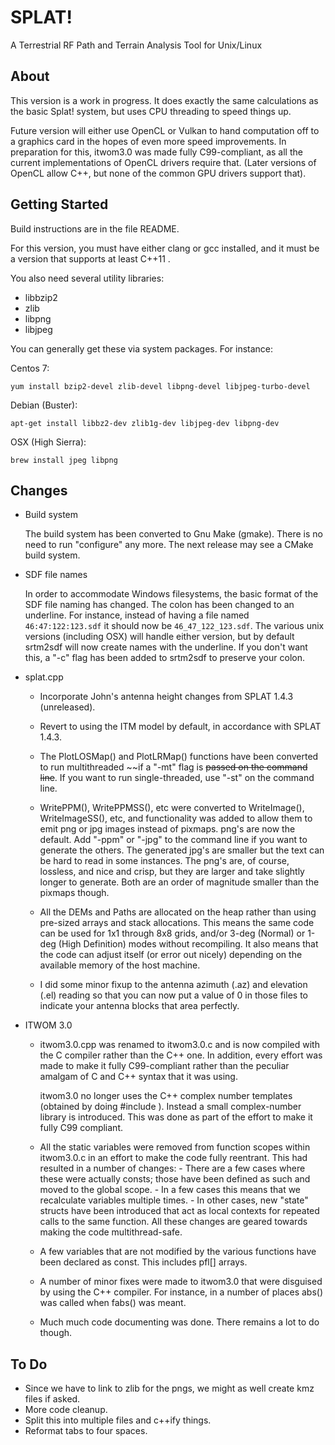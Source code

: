 # SPLAT!

A Terrestrial RF Path and Terrain Analysis Tool for Unix/Linux

## About

This version is a work in progress. It does exactly the same calculations as the basic
Splat! system, but uses CPU threading to speed things up.

Future version will either use OpenCL or Vulkan to hand computation off to a graphics
card in the hopes of even more speed improvements. In preparation for this, itwom3.0 was
made fully C99-compliant, as all the current implementations of OpenCL drivers require
that. (Later versions of OpenCL allow C++, but none of the common GPU drivers support that).

## Getting Started

Build instructions are in the file README.

For this version, you must have either clang or gcc installed, and it must be a version that supports at
least C++11 .

You also need several utility libraries:
* libbzip2
* zlib
* libpng
* libjpeg

You can generally get these via system packages. For instance:
    
Centos 7:

`yum install bzip2-devel zlib-devel libpng-devel libjpeg-turbo-devel`

Debian (Buster):

`apt-get install libbz2-dev zlib1g-dev libjpeg-dev libpng-dev`

OSX (High Sierra):

`brew install jpeg libpng`

## Changes

* Build system

  The build system has been converted to Gnu Make (gmake). There is no need to run "configure" any more.
  The next release may see a CMake build system.
  
* SDF file names

  In order to accommodate Windows filesystems, the basic format of the SDF file naming has changed.
  The colon has been changed to an underline. For instance, instead of having a file named `46:47:122:123.sdf`
  it should now be `46_47_122_123.sdf`. The various unix versions (including OSX) will handle either version,
  but by default srtm2sdf will now create names with the underline. If you don't want this, a "-c" flag has
  been added to srtm2sdf to preserve your colon.

* splat.cpp

  * Incorporate John's antenna height changes from SPLAT 1.4.3 (unreleased).
  
  * Revert to using the ITM model by default, in accordance with SPLAT 1.4.3.
  
  * The PlotLOSMap() and PlotLRMap() functions have been converted to run multithreaded ~~if a "-mt" flag is
    ~~passed on the command line~~. If you want to run single-threaded, use "-st" on the command line.

  * WritePPM(), WritePPMSS(), etc were converted to WriteImage(), WriteImageSS(), etc, and functionality
    was added to allow them to emit png or jpg images instead of pixmaps. png's are now the default. Add "-ppm"
    or "-jpg" to the command line if you want to generate the others. The generated jpg's are smaller but the text
    can be hard to read in some instances. The png's are, of course, lossless, and nice and crisp, but they are
    larger and take slightly longer to generate. Both are an order of magnitude smaller than the pixmaps though.
    
  * All the DEMs and Paths are allocated on the heap rather than using pre-sized arrays and stack allocations.
    This means the same code can be used for 1x1 through 8x8 grids, and/or 3-deg (Normal) or 1-deg (High Definition)
    modes without recompiling. It also means that the code can adjust itself (or error out nicely) depending on the
    available memory of the host machine.
    
  * I did some minor fixup to the antenna azimuth (.az) and elevation (.el) reading so that you can now put a value
    of 0 in those files to indicate your antenna blocks that area perfectly.
    
* ITWOM 3.0

  * itwom3.0.cpp was renamed to itwom3.0.c and is now compiled with the C compiler rather than the C++ one.
    In addition, every effort was made to make it fully C99-compliant rather than the peculiar amalgam of C
    and C++ syntax that it was using.
  
    itwom3.0 no longer uses the C++ complex number templates (obtained by doing #include <complex>). Instead
    a small complex-number library is introduced. This was done as part of the effort to make it fully
    C99 compliant.

  * All the static variables were removed from function scopes within itwom3.0.c in an effort to make the code
    fully reentrant. This had resulted in a number of changes:
        - There are a few cases where these were actually consts; those have been defined as such
        and moved to the global scope.
        - In a few cases this means that we recalculate variables multiple times.
        - In other cases, new "state" structs have been introduced that act as local contexts for repeated
        calls to the same function.
    All these changes are geared towards making the code multithread-safe.
    
  * A few variables that are not modified by the various functions have been declared as const. This includes
    pfl[] arrays.

  * A number of minor fixes were made to itwom3.0 that were disguised by using the C++ compiler. For instance,
    in a number of places abs() was called when fabs() was meant.
    
  * Much much code documenting was done. There remains a lot to do though.

## To Do

* Since we have to link to zlib for the pngs, we might as well create kmz files if asked.
* More code cleanup.
* Split this into multiple files and c++ify things.
* Reformat tabs to four spaces.
